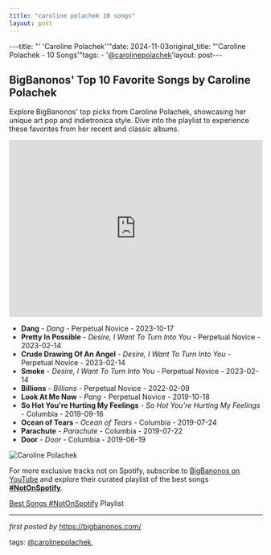 ```yaml
---
title: "caroline polachek 10 songs"
layout: post
---
```

---title: "' 'Caroline Polachek''"date: 2024-11-03original_title: "'Caroline Polachek - 10 Songs'"tags:  - '[@carolinepolachek](/tags/carolinepolachek/)'layout: post---<h2>BigBanonos' Top 10 Favorite Songs by Caroline Polachek</h2> <!-- Search Description --><p>Explore BigBanonos' top picks from Caroline Polachek, showcasing her unique art pop and indietronica style. Dive into the playlist to experience these favorites from her recent and classic albums.</p> <!-- Spotify Playlist Embed --><iframe src="https://open.spotify.com/embed/playlist/49tGUQo5qVoWg3t0ykF8Dm?utm_source=generator" width="100%" height="352" frameBorder="0" allowfullscreen="" allow="autoplay; clipboard-write; encrypted-media; fullscreen; picture-in-picture" loading="lazy"></iframe> <!-- Song Listings --><ul> <li><strong>Dang</strong> - <em>Dang</em> - Perpetual Novice - 2023-10-17</li> <li><strong>Pretty In Possible</strong> - <em>Desire, I Want To Turn Into You</em> - Perpetual Novice - 2023-02-14</li> <li><strong>Crude Drawing Of An Angel</strong> - <em>Desire, I Want To Turn Into You</em> - Perpetual Novice - 2023-02-14</li> <li><strong>Smoke</strong> - <em>Desire, I Want To Turn Into You</em> - Perpetual Novice - 2023-02-14</li> <li><strong>Billions</strong> - <em>Billions</em> - Perpetual Novice - 2022-02-09</li> <li><strong>Look At Me Now</strong> - <em>Pang</em> - Perpetual Novice - 2019-10-18</li> <li><strong>So Hot You're Hurting My Feelings</strong> - <em>So Hot You're Hurting My Feelings</em> - Columbia - 2019-09-16</li> <li><strong>Ocean of Tears</strong> - <em>Ocean of Tears</em> - Columbia - 2019-07-24</li> <li><strong>Parachute</strong> - <em>Parachute</em> - Columbia - 2019-07-22</li> <li><strong>Door</strong> - <em>Door</em> - Columbia - 2019-06-19</li></ul> <!-- Image --><img src="https://www.billboard.com/wp-content/uploads/media/Caroline-Polachek-bb20-2019-feat-billboard-obotrno-1500.jpg" alt="Caroline Polachek"/><!--Subscribe and Playlist Links--><div>    <p>For more exclusive tracks not on Spotify, subscribe to <a href="https://www.youtube.com/[@BigBanonos](/tags/BigBanonos/)" target="_blank">BigBanonos on YouTube</a> and explore their curated playlist of the best songs <strong>[#NotOnSpotify](/tags/NotOnSpotify/)</strong>.</p>    <p><a href="https://www.youtube.com/playlist?list=PLtuNtuTatqI0kFahUCbtbfenC_ET5O_tr" target="_blank">Best Songs [#NotOnSpotify](/tags/NotOnSpotify/) Playlist<br /></a></p></div><hr /><p><em>first posted by</em> <a href="https://bigbanonos.com/" rel="noopener" target="_new">https://bigbanonos.com/</a></p><p>tags: [@carolinepolachek](/tags/carolinepolachek/),</p>